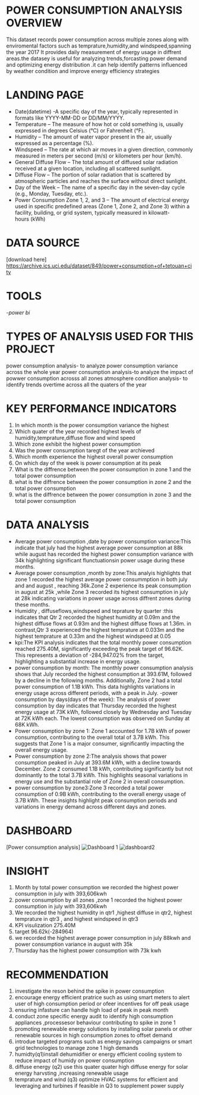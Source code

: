 # POWER CONSUMPTION ANALYSIS OVERVIEW 
This dataset records power consumption across multiple zones along with enviromental factors such as temprature,humidity,and windspeed,spanning the year 2017
It provides daily measurement of energy usage in diffrent areas.the datasey is useful for analyzing trends,forcasting power demand and optimizing energy distribution .it can help identify patterns influenced by weather condition and improve energy efficiency strategies
# LANDING PAGE
- Date(datetime) -A specific day of the year, typically represented in formats like YYYY-MM-DD or DD/MM/YYYY.
- Temperature – The measure of how hot or cold something is, usually expressed in degrees Celsius (°C) or Fahrenheit (°F).
- Humidity – The amount of water vapor present in the air, usually expressed as a percentage (%).
- Windspeed – The rate at which air moves in a given direction, commonly measured in meters per second (m/s) or kilometers per hour (km/h).
-  General Diffuse Flow – The total amount of diffused solar radiation received at a given location, including all scattered sunlight.
-  Diffuse Flow – The portion of solar radiation that is scattered by atmospheric particles and reaches the surface without direct sunlight.
-  Day of the Week – The name of a specific day in the seven-day cycle (e.g., Monday, Tuesday, etc.).
-  Power Consumption Zone 1, 2, and 3 – The amount of electrical energy used in specific predefined areas (Zone 1, Zone 2, and Zone 3) within a facility, building, or grid system, typically measured in kilowatt-hours (kWh)
# DATA SOURCE
[download here] https://archive.ics.uci.edu/dataset/849/power+consumption+of+tetouan+city
# TOOLS
   -*power bi*
# TYPES OF ANALYSIS USED FOR THIS PROJECT 
power consumption analysis- to analyze power consumption variance across the whole year
power consumption analysis-to analyze the impact of powwer consumption acrosss all zones
atmosphere condition analysis- to identify trends overtime across all the quaters of the year

# KEY PERFORMANCE INDICATORS
1. In which month is the power consumption variance the highest
2.  Which quater of the year recorded highest levels of humidity,temprature,diffuse flow and wind speed
3.  Which zone exhibit the highest power consumption
4.  Was the power consumption taregt of the year archieved
5.  Which month experience the highest overall power consumption
6.  On which day of the week is power consumption at its peak
7.  What is the diffrence between the power consumption in zone 1 and the total power consumption
8.  what is the diffrence between the power consumption in zone 2 and the total power consumption
9.  what is the diffrence between the power consumption in zone 3 and the total power consumption
# DATA ANALYSIS
- Average power consumption ,date by power consumption variance:This indicate that july had the highest average power consumption at 88k while august has recorded the highest power consumption variance with 34k highlighting significant flunctuationsin power usage during these months.
- Average power consumption ,month by zone:This analyis highlights that zone 1 recorded the highest average power consummption in both july and and august , reaching 36k.Zone 2 experience its peak consumption in august at 25k ,while Zone 3 recorded its highest consumption in july at 28k indicating variations in power usage across diffrent zones during these months.
- Humidity , diffuseflows,windspeed and teprature by quarter :this indicates that Qtr 2 recorded the highest humidity at 0.09m and the highest diffuse flows at 0.93m and the highest diffuse flows at 1.36m. in contrast,Qtr 3 experienced the highest temprature at 0.033m and the highest temprature at 0.33m and the highest windspeed at 0.05
- kpi:The KPI analysis indicates that the total monthly power consumption reached 275.40M, significantly exceeding the peak target of 96.62K. This represents a deviation of -284,947.02% from the target, highlighting a substantial increase in energy usage. 
- power consumption by month: The monthly power consumption analysis shows that July recorded the highest consumption at 393.61M, followed by a decline in the following months. Additionally, Zone 2 had a total power consumption of 1.1B kWh. This data highlights variations in energy usage across different periods, with a peak in July.
-power consumption by days(days of the week): The analysis of power consumption by day indicates that Thursday recorded the highest energy usage at 73K kWh, followed closely by Wednesday and Tuesday at 72K kWh each. The lowest consumption was observed on Sunday at 68K kWh.
- Power consumption by zone 1: Zone 1 accounted for 1.7B kWh of power consumption, contributing to the overall total of 3.7B kWh. This suggests that Zone 1 is a major consumer, significantly impacting the overall energy usage.
- Power consumption by zone 2:The analysis shows that power consumption peaked in July at 393.6M kWh, with a decline towards December. Zone 2 consumed 1.1B kWh, contributing significantly but not dominantly to the total 3.7B kWh. This highlights seasonal variations in energy use and the substantial role of Zone 2 in overall consumption.
- power consumption by zone3:Zone 3 recorded a total power consumption of 0.9B kWh, contributing to the overall energy usage of 3.7B kWh. These insights highlight peak consumption periods and variations in energy demand across different days and zones.




# DASHBOARD
[Power consumption analysis] ![Dashboard 1](https://github.com/user-attachments/assets/68bb3963-9162-44b8-98e9-ebe9b9c62e01)
![dashboard2](https://github.com/user-attachments/assets/ececbce6-5223-4b22-9c9a-be55de4f7492)
# INSIGHT
1. Month by total power consumption we recorded the highest power consumption in july with 393,606kwh
2. power consumption by all zones ,zone 1 recorded the highest power consumption in july with 393,606kwh
3. We recorded the highest humidity in qtr1 ,highest diffuse in qtr2, highest temprature in qtr3 , and highest windspeed in qtr3
4. KPI visulization 275.40M
5. target 96.62k(-284964)
6. we recorded the highest average power consumption in july 88kwh and power consumption variance in august with 35k
7. Thursday has the highest power consumption with 73k kwh

# RECOMMENDATION 
1. investigate the reson behind the spike in power consumption
2. encourage energy efficient pratrice such as using smart meters to alert user of high consumption period or ofeer incentives for off peak usage
3. ensuring infasture can handle high load of peak in peak month
4. conduct zone specific energy audit to identify high consumption appliances ,processesor behaviour contributing to spike in zone 1
5. promoting renewable energy solutions by installing solar panels or other renewable sources in high consumption zones to offset demand
6. introdue targeted programs such as energy savings campaigns or smart grid technologies to manage zone 1 high demands
7. humidty(q1)install dehumidifier or energy efficient cooling system to reduce impact of humidy on power consumption
9. diffuse energy (q2) use this quater quater high diffuse energy for solar energy harvsting ,increasing renewable usage
10. temprature and wind (q3) optimize HVAC systems for efficient and leveraging and turbines if feasible in Q3 to supplement power supply
     
 

